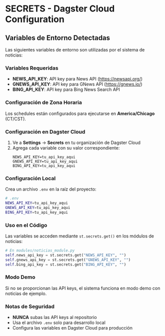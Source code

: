# SECRETS - Dagster Cloud Configuration

## Variables de Entorno Detectadas

Las siguientes variables de entorno son utilizadas por el sistema de noticias:

### Variables Requeridas

- **NEWS_API_KEY**: API key para News API (https://newsapi.org/)
- **GNEWS_API_KEY**: API key para GNews API (https://gnews.io/)
- **BING_API_KEY**: API key para Bing News Search API

### Configuración de Zona Horaria

Los schedules están configurados para ejecutarse en **America/Chicago** (CT/CST).

### Configuración en Dagster Cloud

1. Ve a **Settings** → **Secrets** en tu organización de Dagster Cloud
2. Agrega cada variable con su valor correspondiente:
   ```
   NEWS_API_KEY=tu_api_key_aqui
   GNEWS_API_KEY=tu_api_key_aqui
   BING_API_KEY=tu_api_key_aqui
   ```

### Configuración Local

Crea un archivo `.env` en la raíz del proyecto:

```bash
# .env
NEWS_API_KEY=tu_api_key_aqui
GNEWS_API_KEY=tu_api_key_aqui
BING_API_KEY=tu_api_key_aqui
```

### Uso en el Código

Las variables se acceden mediante `st.secrets.get()` en los módulos de noticias:

```python
# En modules/noticias_module.py
self.news_api_key = st.secrets.get("NEWS_API_KEY", "")
self.gnews_api_key = st.secrets.get("GNEWS_API_KEY", "")
self.bing_api_key = st.secrets.get("BING_API_KEY", "")
```

### Modo Demo

Si no se proporcionan las API keys, el sistema funciona en modo demo con noticias de ejemplo.

### Notas de Seguridad

- **NUNCA** subas las API keys al repositorio
- Usa el archivo `.env` solo para desarrollo local
- Configura las variables en Dagster Cloud para producción
